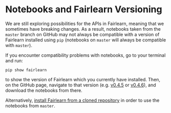 # Notebooks and Fairlearn Versioning

We are still exploring possibilities for the APIs in Fairlearn,
meaning that we sometimes have breaking changes.
As a result, notebooks taken from the `master` branch on GitHub may
not always be compatible with a version of Fairlearn installed using
`pip` (notebooks on `master` will always be compatible with `master`).

If you encounter compatibility problems with notebooks, go to your terminal and run:
```
pip show fairlearn
```
to show the version of Fairlearn which you currently have
installed.
Then, on the GitHub page, navigate to that version
(e.g. [v0.4.5](https://github.com/fairlearn/fairlearn/tree/v0.4.5) or
[v0.4.6](https://github.com/fairlearn/fairlearn/tree/v0.4.6)),
and download the notebooks from there.

Alternatively, [install Fairlearn from a cloned repository](https://fairlearn.github.io/contributor_guide/development_process.html#advanced-installation-instructions)
in order to use the notebooks from `master`.